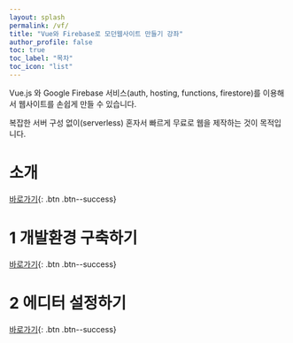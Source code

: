 ```yaml
---
layout: splash
permalink: /vf/
title: "Vue와 Firebase로 모던웹사이트 만들기 강좌"
author_profile: false
toc: true
toc_label: "목차"
toc_icon: "list"
---
```


Vue.js 와 Google Firebase 서비스(auth, hosting, functions, firestore)를 이용해서 웹사이트를 손쉽게 만들 수 있습니다.

복잡한 서버 구성 없이(serverless) 혼자서 빠르게 무료로 웹을 제작하는 것이 목적입니다.

# 소개

[바로가기](/talk/vf-000-intro/){: .btn .btn--success}

# 1 개발환경 구축하기

[바로가기](/vf/vf-001-dev-env/){: .btn .btn--success}

# 2 에디터 설정하기

[바로가기](/vf/vf-002-editor/){: .btn .btn--success}